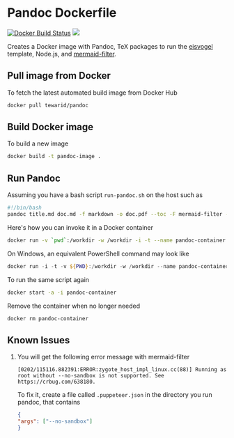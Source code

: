 
# Pandoc Dockerfile

[![Docker Build Status](https://img.shields.io/docker/build/tewarid/pandoc.svg)](https://hub.docker.com/r/tewarid/pandoc/) [![](https://images.microbadger.com/badges/image/tewarid/pandoc.svg)](https://microbadger.com/images/tewarid/pandoc "Get your own image badge on microbadger.com")

Creates a Docker image with Pandoc, TeX packages to run the [eisvogel](https://github.com/Wandmalfarbe/pandoc-latex-template/) template, Node.js, and [mermaid-filter](https://github.com/raghur/mermaid-filter).

## Pull image from Docker

To fetch the latest automated build image from Docker Hub

```bash
docker pull tewarid/pandoc
```

## Build Docker image

To build a new image

```bash
docker build -t pandoc-image .
```

## Run Pandoc

Assuming you have a bash script `run-pandoc.sh` on the host such as

```bash
#!/bin/bash
pandoc title.md doc.md -f markdown -o doc.pdf --toc -F mermaid-filter --template ./eisvogel.tex --variable titlepage=true --variable caption-justification=centering
```

Here's how you can invoke it in a Docker container

```bash
docker run -v `pwd`:/workdir -w /workdir -i -t --name pandoc-container pandoc-image ./run-pandoc.sh
```

On Windows, an equivalent PowerShell command may look like

```powershell
docker run -i -t -v ${PWD}:/workdir -w /workdir --name pandoc-container tewarid/pandoc ./run-pandoc.sh
```

To run the same script again

```bash
docker start -a -i pandoc-container
```

Remove the container when no longer needed

```bash
docker rm pandoc-container
```

## Known Issues

1. You will get the following error message with mermaid-filter

    ```text
    [0202/115116.882391:ERROR:zygote_host_impl_linux.cc(88)] Running as root without --no-sandbox is not supported. See https://crbug.com/638180.
    ```

    To fix it, create a file called `.puppeteer.json` in the directory you run pandoc, that contains

    ```json
    {
    "args": ["--no-sandbox"]
    }
    ```
